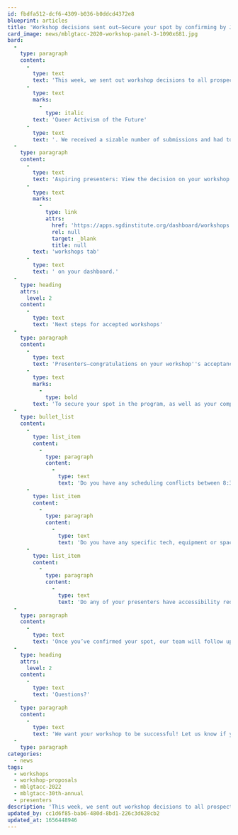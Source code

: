 ```yaml
---
id: fbdfa512-dcf6-4309-b036-b0ddcd4372e8
blueprint: articles
title: 'Workshop decisions sent out—Secure your spot by confirming by July 11'
card_image: news/mblgtacc-2020-workshop-panel-3-1090x681.jpg
bard:
  -
    type: paragraph
    content:
      -
        type: text
        text: 'This week, we sent out workshop decisions to all prospective presenters for the 30th annual MBLGTACC, '
      -
        type: text
        marks:
          -
            type: italic
        text: 'Queer Activism of the Future'
      -
        type: text
        text: '. We received a sizable number of submissions and had to make tough decisions based on space and alignment with our conference goals this year. We''re so grateful for everyone''s interest in presenting at the conference and are thrilled with the slate of programming that is coming together. '
  -
    type: paragraph
    content:
      -
        type: text
        text: 'Aspiring presenters: View the decision on your workshop by checking your email (look in your spam/junk, if needed!) or logging into your MBLGTACC/Institute account and then navigating to the '
      -
        type: text
        marks:
          -
            type: link
            attrs:
              href: 'https://apps.sgdinstitute.org/dashboard/workshops'
              rel: null
              target: _blank
              title: null
        text: 'workshops tab'
      -
        type: text
        text: ' on your dashboard.'
  -
    type: heading
    attrs:
      level: 2
    content:
      -
        type: text
        text: 'Next steps for accepted workshops'
  -
    type: paragraph
    content:
      -
        type: text
        text: 'Presenters—congratulations on your workshop''s acceptance at MBLGTACC this year. '
      -
        type: text
        marks:
          -
            type: bold
        text: 'To secure your spot in the program, as well as your complimentary conference registration, please provide the following information by July 11:'
  -
    type: bullet_list
    content:
      -
        type: list_item
        content:
          -
            type: paragraph
            content:
              -
                type: text
                text: 'Do you have any scheduling conflicts between 8:30 a.m. - 5:30 p.m. Eastern on Saturday, October 22 or from 8:30 a.m. - 11:30 a.m. Eastern on Sunday, October 23? '
      -
        type: list_item
        content:
          -
            type: paragraph
            content:
              -
                type: text
                text: 'Do you have any specific tech, equipment or space needs for your workshop? '
      -
        type: list_item
        content:
          -
            type: paragraph
            content:
              -
                type: text
                text: 'Do any of your presenters have accessibility requests?'
  -
    type: paragraph
    content:
      -
        type: text
        text: 'Once you’ve confirmed your spot, our team will follow up about finalizing the title, presenters, and description of your workshop as well as asking for content warnings that will be included in the program guide next to your workshop description.'
  -
    type: heading
    attrs:
      level: 2
    content:
      -
        type: text
        text: 'Questions?'
  -
    type: paragraph
    content:
      -
        type: text
        text: 'We want your workshop to be successful! Let us know if you have questions about presenting at MBLGTACC or about your workshop in particular. Contact R.B. Brooks (they/them), director of programs, at roze@sgdinstitute.org.'
  -
    type: paragraph
categories:
  - news
tags:
  - workshops
  - workshop-proposals
  - mblgtacc-2022
  - mblgtacc-30th-annual
  - presenters
description: 'This week, we sent out workshop decisions to all prospective presenters for the 30th annual MBLGTACC, Queer Activism of the Future. We received a sizable number of submissions and had to make tough decisions based on space and alignment with our conference goals this year. We''re so grateful for everyone''s interest in presenting at the conference and are thrilled with the slate of programming that is coming together.'
updated_by: cc1d6f85-bab6-480d-8bd1-226c3d628cb2
updated_at: 1656448946
---
```


